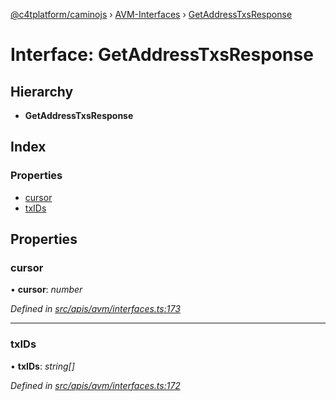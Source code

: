[@c4tplatform/caminojs](../README.md) › [AVM-Interfaces](../modules/avm_interfaces.md) › [GetAddressTxsResponse](avm_interfaces.getaddresstxsresponse.md)

# Interface: GetAddressTxsResponse

## Hierarchy

* **GetAddressTxsResponse**

## Index

### Properties

* [cursor](avm_interfaces.getaddresstxsresponse.md#cursor)
* [txIDs](avm_interfaces.getaddresstxsresponse.md#txids)

## Properties

###  cursor

• **cursor**: *number*

*Defined in [src/apis/avm/interfaces.ts:173](https://github.com/chain4travel/caminojs/blob/8077d740/src/apis/avm/interfaces.ts#L173)*

___

###  txIDs

• **txIDs**: *string[]*

*Defined in [src/apis/avm/interfaces.ts:172](https://github.com/chain4travel/caminojs/blob/8077d740/src/apis/avm/interfaces.ts#L172)*
